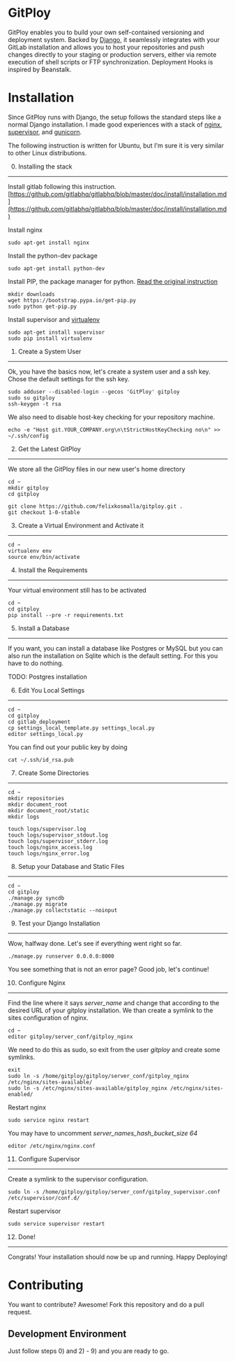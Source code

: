 # GitPloy

GitPloy enables you to build your own self-contained versioning and deployment system. Backed by [Django](https://www.djangoproject.com/), it seamlessly integrates with your GitLab installation and allows you to host your repositories and push changes directly to your staging or production servers, either via remote execution of shell scripts or FTP synchronization. Deployment Hooks is inspired by Beanstalk. 


Installation
============

Since GitPloy runs with Django, the setup follows the standard steps like a normal Django installation. I made good experiences with a stack of [nginx](http://nginx.org/), [supervisor](http://supervisord.org/), and [gunicorn](http://gunicorn.org/).

The following instruction is written for Ubuntu, but I'm sure it is very similar to other Linux distributions.


0) Installing the stack
--------------------

Install gitlab following this instruction.
[https://github.com/gitlabhq/gitlabhq/blob/master/doc/install/installation.md](https://github.com/gitlabhq/gitlabhq/blob/master/doc/install/installation.md)

	

Install nginx

	sudo apt-get install nginx	
	
Install the python-dev package
	
	sudo apt-get install python-dev
	
Install PIP, the package manager for python. [Read the original instruction](http://pip.readthedocs.org/en/latest/installing.html)
	
	mkdir downloads
	wget https://bootstrap.pypa.io/get-pip.py
	sudo python get-pip.py
	
Install supervisor and [virtualenv](https://virtualenv.pypa.io/en/latest/)

	sudo apt-get install supervisor
	sudo pip install virtualenv
	

	


1) Create a System User
--------------------

Ok, you have the basics now, let's create a system user and a ssh key. Chose the default settings for the ssh key.

	sudo adduser --disabled-login --gecos 'GitPloy' gitploy
	sudo su gitploy
	ssh-keygen -t rsa
	
We also need to disable host-key checking for your repository machine.

	echo -e "Host git.YOUR_COMPANY.org\n\tStrictHostKeyChecking no\n" >> ~/.ssh/config
	
	
2) Get the Latest GitPloy 
----------------------
	
We store all the GitPloy files in our new user's home directory

	cd ~
	mkdir gitploy
	cd gitploy
	
	git clone https://github.com/felixkosmalla/gitploy.git .
	git checkout 1-0-stable

	
3) Create a Virtual Environment and Activate it
--------------------------------------------
	
	cd ~
	virtualenv env
	source env/bin/activate


	
4) Install the Requirements
------------------------

Your virtual environment still has to be activated

	cd ~
	cd gitploy
	pip install --pre -r requirements.txt
	

5) Install a Database
------------------
If you want, you can install a database like Postgres or MySQL but you can also run the installation on Sqlite which is the default setting. For this you have to do nothing.

TODO: Postgres installation


6) Edit You Local Settings
-----------------------
	
	cd ~
	cd gitploy
	cd gitlab_deployment
	cp settings_local_template.py settings_local.py
	editor settings_local.py
	
You can find out your public key by doing

	cat ~/.ssh/id_rsa.pub
	


7) Create Some Directories
-----------------------

	cd ~
	mkdir repositories
	mkdir document_root
	mkdir document_root/static
	mkdir logs
	
	touch logs/supervisor.log
	touch logs/supervisor_stdout.log
	touch logs/supervisor_stderr.log
	touch logs/nginx_access.log
	touch logs/nginx_error.log
	

8) Setup your Database and Static Files
------------------------------------

	cd ~
	cd gitploy
	./manage.py syncdb
	./manage.py migrate
	./manage.py collectstatic --noinput


9) Test your Django Installation
----------------------------
Wow, halfway done. Let's see if everything went right so far.

	./manage.py runserver 0.0.0.0:8000
	
You see something that is not an error page? Good job, let's continue!


10) Configure Nginx
---------------
Find the line where it says _server_name_ and change that according to the desired URL of your gitploy installation. We than create a symlink to the sites configuration of nginx.

	cd ~
	editor gitploy/server_conf/gitploy_nginx
	
We need to do this as sudo, so exit from the user _gitploy_ and create some symlinks.

	exit
	sudo ln -s /home/gitploy/gitploy/server_conf/gitploy_nginx /etc/nginx/sites-available/
	sudo ln -s /etc/nginx/sites-available/gitploy_nginx /etc/nginx/sites-enabled/
	
Restart nginx

	sudo service nginx restart
	
You may have to uncomment _server_names_hash_bucket_size 64_
	
	editor /etc/nginx/nginx.conf
	

	
11) Configure Supervisor
--------------------
Create a symlink to the supervisor configuration.

	sudo ln -s /home/gitploy/gitploy/server_conf/gitploy_supervisor.conf /etc/supervisor/conf.d/
	
Restart supervisor

	sudo service supervisor restart
	
	
12) Done!
-----

Congrats! Your installation should now be up and running. Happy Deploying!
	
	


Contributing
============

You want to contribute? Awesome! Fork this repository and do a pull request.


Development Environment
-----------------------

Just follow steps 0) and 2) - 9) and you are ready to go.


	
	
	
	
	
	







	
	
